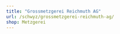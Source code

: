 ```yaml
---
title: "Grossmetzgerei Reichmuth AG"
url: /schwyz/grossmetzgerei-reichmuth-ag/
shop: Metzgerei
---
```

